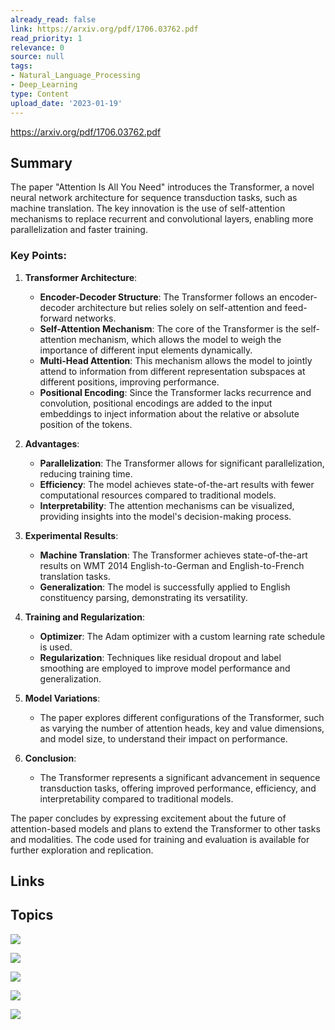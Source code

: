```yaml
---
already_read: false
link: https://arxiv.org/pdf/1706.03762.pdf
read_priority: 1
relevance: 0
source: null
tags:
- Natural_Language_Processing
- Deep_Learning
type: Content
upload_date: '2023-01-19'
---
```


https://arxiv.org/pdf/1706.03762.pdf
## Summary

The paper "Attention Is All You Need" introduces the Transformer, a novel neural network architecture for sequence transduction tasks, such as machine translation. The key innovation is the use of self-attention mechanisms to replace recurrent and convolutional layers, enabling more parallelization and faster training.

### Key Points:

1. **Transformer Architecture**:
   - **Encoder-Decoder Structure**: The Transformer follows an encoder-decoder architecture but relies solely on self-attention and feed-forward networks.
   - **Self-Attention Mechanism**: The core of the Transformer is the self-attention mechanism, which allows the model to weigh the importance of different input elements dynamically.
   - **Multi-Head Attention**: This mechanism allows the model to jointly attend to information from different representation subspaces at different positions, improving performance.
   - **Positional Encoding**: Since the Transformer lacks recurrence and convolution, positional encodings are added to the input embeddings to inject information about the relative or absolute position of the tokens.

2. **Advantages**:
   - **Parallelization**: The Transformer allows for significant parallelization, reducing training time.
   - **Efficiency**: The model achieves state-of-the-art results with fewer computational resources compared to traditional models.
   - **Interpretability**: The attention mechanisms can be visualized, providing insights into the model's decision-making process.

3. **Experimental Results**:
   - **Machine Translation**: The Transformer achieves state-of-the-art results on WMT 2014 English-to-German and English-to-French translation tasks.
   - **Generalization**: The model is successfully applied to English constituency parsing, demonstrating its versatility.

4. **Training and Regularization**:
   - **Optimizer**: The Adam optimizer with a custom learning rate schedule is used.
   - **Regularization**: Techniques like residual dropout and label smoothing are employed to improve model performance and generalization.

5. **Model Variations**:
   - The paper explores different configurations of the Transformer, such as varying the number of attention heads, key and value dimensions, and model size, to understand their impact on performance.

6. **Conclusion**:
   - The Transformer represents a significant advancement in sequence transduction tasks, offering improved performance, efficiency, and interpretability compared to traditional models.

The paper concludes by expressing excitement about the future of attention-based models and plans to extend the Transformer to other tasks and modalities. The code used for training and evaluation is available for further exploration and replication.
## Links


## Topics

![](topics/Model/Transformer)

![](topics/Concept/Attention%20Mechanism)

![](topics/Concept/Self%20Attention)

![](topics/Concept/Multi%20Head%20Attention)

![](topics/Concept/Positional%20Encoding)